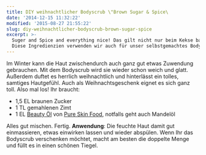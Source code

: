 ```yaml
---
title: DIY weihnachtlicher Bodyscrub \"Brown Sugar & Spice\
date: '2014-12-15 11:32:22'
modified: '2015-08-27 21:55:22'
slug: diy-weihnachtlicher-bodyscrub-brown-sugar-spice
excerpt: >-
  Suger and Spice and everything nice! Das gilt nicht nur beim Kekse backen.
  Diese Ingredienzien verwenden wir auch für unser selbstgemachtes Bodyscrub.
---
```


Im Winter kann die Haut zwischendurch auch ganz gut etwas Zuwendung gebrauchen. Mit dem Bodyscrub wird sie wieder schon weich und glatt. Außerdem duftet es herrlich weihnachtlich und hinterlässt ein tolles, samtiges Hautgefühl. Auch als Weihnachtsgeschenk eignet es sich ganz toll. Also mal los! Ihr braucht:

*   1,5 EL braunen Zucker
*   1 TL gemahlenen Zimt
*   1 EL [Beauty Öl](http://www.pureskinfood.de/collections/beauty-oele) von [Pure Skin Food](http://www.pureskinfood.de/), notfalls geht auch Mandelöl

Alles gut mischen. Fertig. **Anwendung**: Die feuchte Haut damit gut einmassieren, etwas einwirken lassen und wieder abspülen. Wenn Ihr das Bodyscrub verschenken möchtet, macht am besten die doppelte Menge und füllt es in einen schönen Tiegel.
